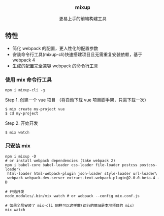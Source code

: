 <h3 align="center">mixup</h3>
<p align="center">
  更易上手的前端构建工具
</p>

## 特性
- 简化 webpack 的配置，更人性化的配置参数
- 安装命令行工具(mixup-cli)快速搭建项目且无需重复安装依赖，基于 webpack 4
- 生成的配置完全兼容 webpack 的命令行工具


### 使用 mix 命令行工具
```shell
npm i mixup-cli -g
```

Step 1. 创建一个 vue 项目 （将自动下载 vue 项目脚手架，只需下载一次）
```shell
$ mix create my-project vue
$ cd my-project
```

Step 2. 开始开发
```shell
$ mix watch
```

### 只安装 mix
```shell
npm i mixup -D
# or install webpack dependencies (take webpack 2)
npm i babel-core babel-loader css-loader file-loader postcss postcss-loader\
 html-loader html-webpack-plugin json-loader style-loader url-loader\
 webpack webpack-dev-server extract-text-webpack-plugin@2.0.0-beta.4 -D

# 开始开发
node_modules/.bin/mix watch # or webpack --config mix.conf.js

# 如果全局安装了 mix-cli 同样可以这样做(运行的依旧是本地项目的 mix)
mix watch
```

